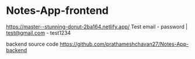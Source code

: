 # Notes-App-frontend
https://master--stunning-donut-2ba164.netlify.app/
Test 
email - password | 
test@gmail.com - test1234

backend source code
https://github.com/prathameshchavan27/Notes-App-backend
